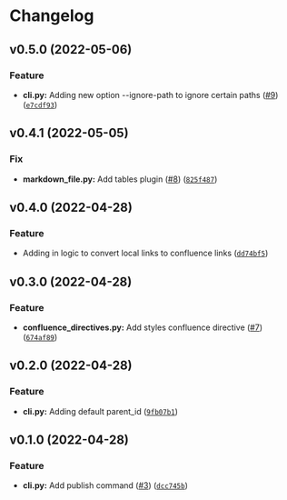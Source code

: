 # Changelog

<!--next-version-placeholder-->

## v0.5.0 (2022-05-06)
### Feature
* **cli.py:** Adding new option --ignore-path to ignore certain paths ([#9](https://github.com/Bellese/confluence-utils/issues/9)) ([`e7cdf93`](https://github.com/Bellese/confluence-utils/commit/e7cdf933c5aef9f813f1d3c0774e862b42bb6edc))

## v0.4.1 (2022-05-05)
### Fix
* **markdown_file.py:** Add tables plugin ([#8](https://github.com/Bellese/confluence-utils/issues/8)) ([`825f487`](https://github.com/Bellese/confluence-utils/commit/825f4873edccca99ee638d9dfe64781d98082f00))

## v0.4.0 (2022-04-28)
### Feature
* Adding in logic to convert local links to confluence links ([`dd74bf5`](https://github.com/Bellese/confluence-utils/commit/dd74bf5a19589b3ffb5f5f998da63c20112ba3f2))

## v0.3.0 (2022-04-28)
### Feature
* **confluence_directives.py:** Add styles confluence directive ([#7](https://github.com/Bellese/confluence-utils/issues/7)) ([`674af89`](https://github.com/Bellese/confluence-utils/commit/674af89ea7c83d2ab2f4b313e691e48071db4f3c))

## v0.2.0 (2022-04-28)
### Feature
* **cli.py:** Adding default parent_id ([`9fb07b1`](https://github.com/Bellese/confluence-utils/commit/9fb07b1b23d2d89895266add5575c92eb6692882))

## v0.1.0 (2022-04-28)
### Feature
* **cli.py:** Add publish command ([#3](https://github.com/Bellese/confluence-utils/issues/3)) ([`dcc745b`](https://github.com/Bellese/confluence-utils/commit/dcc745b2c7c454035b7a49e017b8be19aa621dc6))
